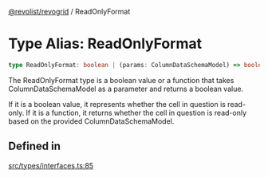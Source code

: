 [@revolist/revogrid](README.md) / ReadOnlyFormat

# Type Alias: ReadOnlyFormat

```ts
type ReadOnlyFormat: boolean | (params: ColumnDataSchemaModel) => boolean;
```

The ReadOnlyFormat type is a boolean value or a function that takes ColumnDataSchemaModel
as a parameter and returns a boolean value.

If it is a boolean value, it represents whether the cell in question is read-only.
If it is a function, it returns whether the cell in question is read-only based on the provided
ColumnDataSchemaModel.

## Defined in

[src/types/interfaces.ts:85](https://github.com/revolist/revogrid/blob/b38c1177864e6fa9f2bec506ea55d1b2f7e35679/src/types/interfaces.ts#L85)
